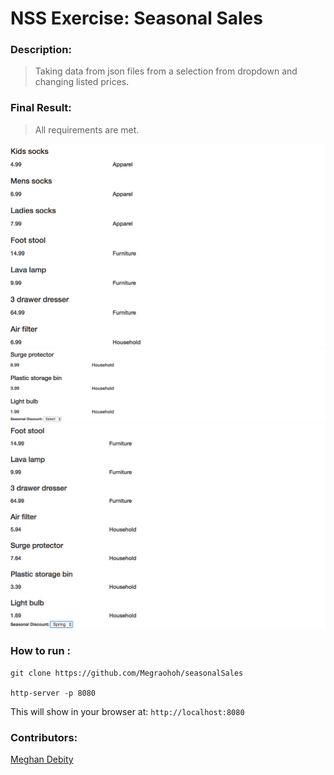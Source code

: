 # NSS Exercise: Seasonal Sales

### Description:
> Taking data from json files from a selection from dropdown and changing listed prices.    


### Final Result:
> All requirements are met.  

![Image of Site](https://raw.githubusercontent.com/Megraohoh/seasonalSales/sales/screenshots/Screen%20Shot%202017-04-02%20at%2010.15.07%20PM.png)
![Image of Site](https://raw.githubusercontent.com/Megraohoh/seasonalSales/sales/screenshots/Screen%20Shot%202017-04-02%20at%2010.15.16%20PM.png)
![Image of Site](https://raw.githubusercontent.com/Megraohoh/seasonalSales/sales/screenshots/Screen%20Shot%202017-04-02%20at%2010.15.33%20PM.png)


### How to run :
```
git clone https://github.com/Megraohoh/seasonalSales

http-server -p 8080
```

This will show in your browser at:
`http://localhost:8080`

### Contributors:
[Meghan Debity](https://github.com/Megraohoh)